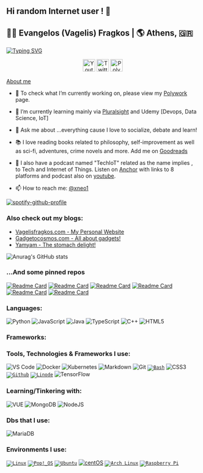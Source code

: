 ## Hi random Internet user ! 👋


<!--#**xneo1/xneo1** is a ✨ _special_ ✨ repository because its `README.md` (this file) appears on your GitHub profile.
- 👯 I’m looking to collaborate on ...
- 🤔 I’m looking for help with ...
- 😄 Pronouns: ...
- ⚡ Fun fact: ...

-->
## 🧑‍💻 Evangelos (Vagelis) Fragkos | 🌎  Athens, 🇬🇷 

[![Typing SVG](https://readme-typing-svg.herokuapp.com?lines=Tech+Evangelist+(%F0%9F%98%9D))](https://git.io/typing-svg)

<!-- Social icons section -->
<p align="center">
  <a href="https://www.youtube.com/c/techiot"><img width="32px" alt="Youtube" title="Youtube" src="https://i.imgur.com/qiXu7b2.png"/></a>
  <a href="https://twitter.com/xneo1"><img width="32px" alt="Twitter" title="Twitter" src="https://i.imgur.com/OXZM1L6.png"/></a>
  <a href="https://polywork.com/vagelisfr"><img width="32px" alt="Polywork" title="Vagelis Fragkos" src="https://res.cloudinary.com/crunchbase-production/image/upload/c_lpad,h_170,w_170,f_auto,b_white,q_auto:eco,dpr_1/cljekxq9j2canvsydesy"></a>
</p>

[About me](https://www.linkedin.com/in/vagelisfragkos/)

- 🔭 To check what I’m currently working on, please view my [Polywork](https://www.polywork.com/vagelisfr) page. 
- 🌱 I’m currently learning mainly via [Pluralsight](https://app.pluralsight.com/profile/evangelos-fragkos-d9) and Udemy [Devops, Data Science, IoT]
- 💬 Ask me about ...everything cause I love to socialize, debate and learn!
- 📚 I love reading books related to philosophy, self-improvement as well as sci-fi, adventures, crime novels and more. Add me on [Goodreads](https://www.goodreads.com/user/show/4903808-vagelis)
- 🎤 I also have a podcast named "TechIoT" related as the name implies , to Tech and Internet of Things. Listen on [Anchor](https://anchor.fm/techiot) with links to 8 platforms
 and podcast also on [youtube](https://www.youtube.com/techiot).

- 📫 How to reach me: [@xneo1](https://twitter.com/xneo1)

[![spotify-github-profile](https://spotify-github-profile.vercel.app/api/view?uid=1259912891&cover_image=true&theme=natemoo-re&bar_color=53b14f&bar_color_cover=false)](https://github.com/kittinan/spotify-github-profile)

### Also check out my blogs:
- [Vagelisfragkos.com - My Personal Website](https://www.vagelisfragkos.com/en/)
- [Gadgetocosmos.com - All about gadgets!](https://www.gadgetocosmos.com/)
- [Yamyam - The stomach delight!](https://www.yamyam.gr/)

![Anurag's GitHub stats](https://github-readme-stats.vercel.app/api?username=xneo1&show_icons=true&theme=outrun)

### ...And some pinned repos
[![Readme Card](https://github-readme-stats.vercel.app/api/pin/?username=xneo1&repo=portainer_templates&theme=calm)](https://github.com/xneo1/portainer_templates)
[![Readme Card](https://github-readme-stats.vercel.app/api/pin/?username=xneo1&repo=docker-compose-collection&theme=calm)](https://github.com/xneo1/docker-compose-collection)
[![Readme Card](https://github-readme-stats.vercel.app/api/pin/?username=xneo1&repo=tailscale-udm&theme=synthwave)](https://github.com/xneo1/tailscale-udm)
[![Readme Card](https://github-readme-stats.vercel.app/api/pin/?username=xneo1&repo=supervised-homeassistant&theme=omni)](https://github.com/xneo1/supervised-homeassistant)
[![Readme Card](https://github-readme-stats.vercel.app/api/pin/?username=xneo1&repo=M5Stack-Air-Quality-ESPHome&theme=omni)](https://github.com/xneo1/M5Stack-Air-Quality-ESPHome)
[![Readme Card](https://github-readme-stats.vercel.app/api/pin/?username=xneo1&repo=pi-hole-influx&theme=omni)](https://github.com/xneo1/pi-hole-influx)

### Languages:
![Python](https://img.shields.io/badge/-Python-000?&logo=Python)
![JavaScript](https://img.shields.io/badge/-JavaScript-000?&logo=JavaScript)
![Java](https://img.shields.io/badge/-Java-000?&logo=Java&logoColor=007396)
![TypeScript](https://img.shields.io/badge/-TypeScript-000?&logo=TypeScript)
![C++](https://img.shields.io/badge/-C++-000?&logo=c%2b%2b&logoColor=00599C)
![HTML5](https://img.shields.io/badge/-HTML5-purple?style=flat-circle&logo=html5)

### Frameworks:


### Tools, Technologies & Frameworks I use:
![VS Code](https://img.shields.io/badge/-VSCode-blue?style=flat-circle&logo=visualstudiocode)
![Docker](https://img.shields.io/badge/-Docker-blue?style=flat-circle&logo=Docker)
![Kubernetes](https://img.shields.io/badge/-Kubernetes-000?&logo=Kubernetes)
![Markdown](https://img.shields.io/badge/-Markdown-black?style=flat-circle&logo=markdown)
![Git](https://img.shields.io/badge/-Git-yellow?style=flat-circle&logo=git)
<code><a href="https://www.gnu.org/software/bash">![Bash](https://img.shields.io/badge/-Bash-blue?style=flat-circle&logo=gnubash)</a></code>
![CSS3](https://img.shields.io/badge/-CSS3-yellow?style=flat-circle&logo=css3)
<code><a href="https://www.github.com/">![Github](https://img.shields.io/badge/-GitHub-black?style=flat-circle&logo=GitHub)</a></code>
<code><a href="https://www.linode.com/">![Linode](https://img.shields.io/badge/-Linode-blue?style=flat-circle&logo=linode)</a></code>
![TensorFlow](https://img.shields.io/badge/-TensorFlow-000?&logo=TensorFlow)

### Learning/Tinkering with:
![VUE](https://img.shields.io/badge/-VUE-blue?style=flat-circle&logo=VUE.JS)
![MongoDB](https://img.shields.io/badge/-MongoDB-blue?style=flat-circle&logo=MongoDB)
![NodeJS](https://img.shields.io/badge/-NodeJS-green?style=flat-circle&logo=Nodejs)

### Dbs that I use:
![MariaDB](https://img.shields.io/badge/-Mariadb-brown?style=flat-circle&logo=mariadb)


### Environments I use:
<code><a href="https://www.linux.org/">![Linux](https://img.shields.io/badge/-Linux-gray?style=flat-circle&logo=Linux)</a></code>
<code><a href="https://pop.system76.com">![Pop!_OS](https://img.shields.io/badge/-Pop!_OS-purple?style=flat-circle&logo=popos)</a></code>
<code><a href="https://www.ubuntu.com/">![Ubuntu](https://img.shields.io/badge/-Ubuntu-blue?style=flat-circle&logo=ubuntu)</a></code>
[![centOS](https://img.shields.io/badge/CentOS-8.0-blue?style=flat-square&logo=CentOS&logoColor=262577)](https://www.centos.org/)
<code><a href="https://www.archlinux.org/">![Arch Linux](https://img.shields.io/badge/-Arch%20Linux-blue?style=flat-circle&logo=archlinux)</a></code>
<code><a href="https://www.raspberrypi.org/">![Raspberry Pi](https://img.shields.io/badge/-Raspberry%20Pi-red?style=flat-circle&logo=raspberrypi)</a></code>

